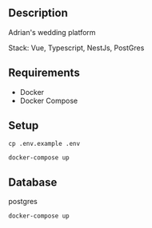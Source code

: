 ## Description

Adrian's wedding platform

Stack:
Vue, Typescript, NestJs, PostGres

## Requirements

- Docker
- Docker Compose

## Setup

```
cp .env.example .env
```

```
docker-compose up
```

## Database

postgres

```
docker-compose up
```